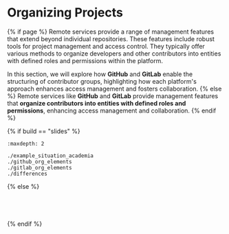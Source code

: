 # Organizing Projects
{% if page %}
Remote services provide a range of management features that extend beyond individual <i class="fab fa-git"></i> repositories. These features include robust tools for project management and access control. They typically offer various methods to organize developers and other contributors into entities with defined roles and permissions within the platform.

In this section, we will explore how <i class="fab fa-github"></i> **GitHub** and <i class="fab fa-gitlab"></i> **GitLab** enable the structuring of contributor groups, highlighting how each platform's approach enhances access management and fosters collaboration.
{% else %}
Remote services like <i class="fab fa-github"></i> **GitHub** and <i class="fab fa-gitlab"></i> **GitLab**  provide management features that **organize contributors into entities with defined roles and permissions**, enhancing access management and collaboration.
{% endif %}



{% if build == "slides" %}
<!-- BUILDING THE SLIDES -->
```{toctree}
:maxdepth: 2

./example_situation_academia
./github_org_elements
./gitlab_org_elements
./differences

```
{% else %}
<!-- BUILDING THE PAGES -->
<!-- build the page content here -->
```{include} ./example_situation_academia.md
```
```{include} ./github_org_elements.md
```
```{include} ./gitlab_org_elements.md
```
```{include} ./differences.md
```
{% endif %}
